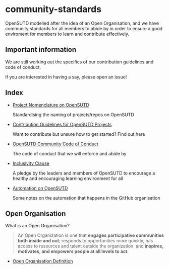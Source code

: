 # community-standards

OpenSUTD modelled after the idea of an Open Organisation, and we have community standards for all members to abide by in order to ensure a good enviroment for members to learn and contribute effectively.

## Important information

We are still working out the specifics of our contribution guidelines and code of conduct.

If you are interested in having a say, please open an issue!

## Index

* [Project Nomenclature on OpenSUTD](PROJECT_NOMENCLATURE.md)
  
  Standardising the naming of projects/repos on OpenSUTD
  
* [Contribution Guidelines for OpenSUTD Projects](CONTRIBUTING.md)
  
  Want to contribute but unsure how to get started? Find out here
  
* [OpenSUTD Community Code of Conduct](CODE_OF_CONDUCT.md)
  
  The code of conduct that we will enforce and abide by
  
* [Inclusivity Clause](INCLUSIVITY.md)
  
  A pledge by the leaders and members of OpenSUTD to encourage a healthy and encouraging learning environment for all
  
* [Automation on OpenSUTD](AUTOMATION.md)
  
  Some notes on the automation that happens in the GitHub organisation

## Open Organisation

What is an Open Organisation?

> An Open Organization is one that **engages participative communities both inside and out**; responds to opportunities more quickly, has access to resources and talent outside the organization, and **inspires, motivates, and empowers people at all levels to act**.

* [Open Organisation Definition](https://opensource.com/open-organization/resources/open-org-definition)

